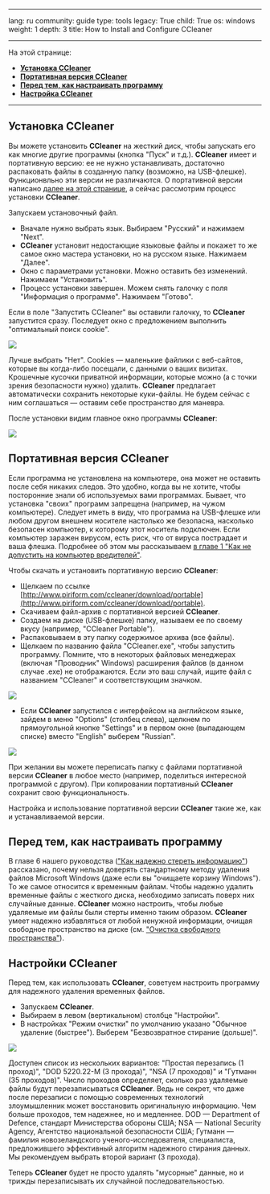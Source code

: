 

---

lang: ru
community: guide
type: tools
legacy: True
child: True
os: windows
weight: 1
depth: 3
title: How to Install and Configure CCleaner

---

На этой странице:  

- [**Установка CCleaner**](#2.0)
- [**Портативная версия CCleaner**](#2.01)
- [**Перед тем, как настраивать программу**](#2.1)
- [**Настройка CCleaner**](#2.3)

----

<a name="2.0"></a>
## Установка CCleaner ##

Вы можете установить **CCleaner** на жесткий диск, чтобы запускать его как многие другие программы (кнопка "Пуск" и т.д.). **CCleaner** имеет и портативную версию: ее не нужно устанавливать, достаточно распаковать файлы в созданную папку (возможно, на USB-флешке). Функционвльно эти версии не различаются. О портативной версии написано [далее на этой странице](#2.01), а сейчас рассмотрим процесс установки **CCleaner**. 

Запускаем установочный файл.

- Вначале нужно выбрать язык. Выбираем "Русский" и нажимаем "Next".
- **CCleaner** установит недостающие языковые файлы и покажет то же самое окно мастера установки, но на русском языке. Нажимаем "Далее".
- Окно с параметрами установки. Можно оставить без изменений. Нажимаем "Установить".
- Процесс установки завершен. Можем снять галочку с поля "Информация о программе". Нажимаем "Готово".

Если в поле "Запустить CCleaner" вы оставили галочку, то **CCleaner** запустится сразу. Последует окно с предложением выполнить "оптимальный поиск cookie". 

![](/sbox/screen/ccleaner-ru/upd/searchcookies.png)

Лучше выбрать "Нет". Сookies — маленькие файлики с веб-сайтов, которые вы когда-либо посещали, с данными о ваших визитах. Крошечные кусочки приватной информации, которые можно (а с точки зрения безопасности нужно) удалить. **ССleaner** предлагает автоматически сохранить некоторые куки-файлы. Не будем сейчас с ним соглашаться — оставим себе пространство для маневра.

После установки видим главное окно программы **CCleaner**:

![](/sbox/screen/ccleaner-ru/upd/cleaner.png)

<a name="2.01"></a>
## Портативная версия CCleaner ##

Если программа не установлена на компьютере, она может не оставить после себя никаких следов. Это удобно, когда вы не хотите, чтобы посторонние знали об используемых вами программах. Бывает, что установка "своих" программ запрещена (например, на чужом компьютере). Следует иметь в виду, что программа на USB-флешке или любом другом внешнем носителе настолько же безопасна, насколько безопасен компьютер, к которому этот носитель подключен. Если компьютер заражен вирусом, есть риск, что от вируса пострадает и ваша флешка. Подробнее об этом мы рассказываем [в главе 1 "Как не допустить на компьютер вредителей"](/ru/chapter-1).

Чтобы скачать и установить портативную версию **CCleaner**:

- Щелкаем по ссылке [http://www.piriform.com/ccleaner/download/portable](http://www.piriform.com/ccleaner/download/portable). 
- Скачиваем файл-архив с портативной версией **CCleaner**.
- Создаем на диске (USB-флешке) папку, называем ее по своему вкусу (например, "CCleaner Portable").
- Распаковываем в эту папку содержимое архива (все файлы). 
- Щелкаем по названию файла "CCleaner.exe", чтобы запустить программу. Помните, что в некоторых файловых менеджерах (включая "Проводник" Windows) расширения файлов (в данном случае .exe) не отображаются. Если это ваш случай, ищите файл с названием "CCleaner" и соответствующим значком. 

![](/sbox/screen/ccleaner-ru/upd/portable.png)

- Если **CCleaner** запустился с интерфейсом на английском языке, зайдем в меню "Options" (столбец слева), щелкнем по прямоугольной кнопке "Settings" и в первом окне (выпадающем списке) вместо "English" выберем "Russian".

![](/sbox/screen/ccleaner-ru/upd/engrus.png)

При желании вы можете переписать папку с файлами портативной версии **CCleaner** в любое место (например, поделиться интересной программой с другом). При копировании портативный **CCleaner** сохранит свою функциональность.

Настройка и использование портативной версии **CCleaner** такие же, как и устанавливаемой версии.

<a name="2.1"></a>
## Перед тем, как настраивать программу ##

В главе 6 нашего руководства (["Как надежно стереть информацию"](/ru/chapter-6)) рассказано, почему нельзя доверять стандартному методу удаления файлов Microsoft Windows (даже если вы "очищаете корзину Windows"). То же самое относится к временным файлам. Чтобы надежно удалить временные файлы с жесткого диска, необходимо записать поверх них случайные данные. **CCleaner** можно настроить, чтобы любые удаляемые им файлы были стерты именно таким образом. **CCleaner** умеет надежно избавляться от любой ненужной информации, очищая свободное пространство на диске (см. ["Очистка свободного пространства"](/ru/ccleaner_windowsregistry)).

<a name="2.2"></a>
## Настройки CCleaner ##

Перед тем, как использовать **CCleaner**, советуем настроить программу для надежного удаления временных файлов. 

- Запускаем **CCleaner**.
- Выбираем в левом (вертикальном) столбце "Настройки".
- В настройках "Режим очистки" по умолчанию указано "Обычное удаление (быстрее"). Выберем "Безвозвратное стирание (дольше)".

![](/sbox/screen/ccleaner-ru/upd/settings.png)

Доступен список из нескольких вариантов: "Простая перезапись (1 проход)", "DOD 5220.22-M (3 прохода)", "NSA (7 проходов)" и "Гутманн (35 проходов)". Число проходов определяет, сколько раз удаляемые файлы будут перезаписываться **CCleaner**. Ведь не секрет, что даже после перезаписи с помощью современных технологий злоумышленник может восстановить оригинальную информацию. Чем больше проходов, тем надежнее, но и медленнее. DOD — Department of Defence, стандарт Министерства обороны США; NSA — National Security Agency, Агентство национальной безопасности США; Гутманн — фамилия новозеландского ученого-исследователя, специалиста, предложившего эффективный алгоритм надежного стирания данных. Мы рекомендуем выбрать второй вариант (3 прохода). 

Теперь **CCleaner** будет не просто удалять "мусорные" данные, но и трижды перезаписывать их случайной последовательностью.


